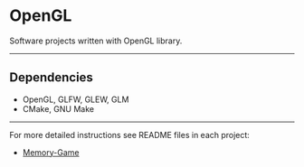 # OpenGL
Software projects written with OpenGL library.

----

## Dependencies
+ OpenGL, GLFW, GLEW, GLM
+ CMake, GNU Make

----

For more detailed instructions see README files in each project:
* [Memory-Game](Memory-Game/README.md)
